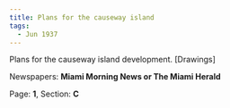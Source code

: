 ```yaml
---  
title: Plans for the causeway island  
tags:  
  - Jun 1937  
---  
```

  
Plans for the causeway island development. [Drawings]  
  
Newspapers: **Miami Morning News or The Miami Herald**  
  
Page: **1**, Section: **C** 
